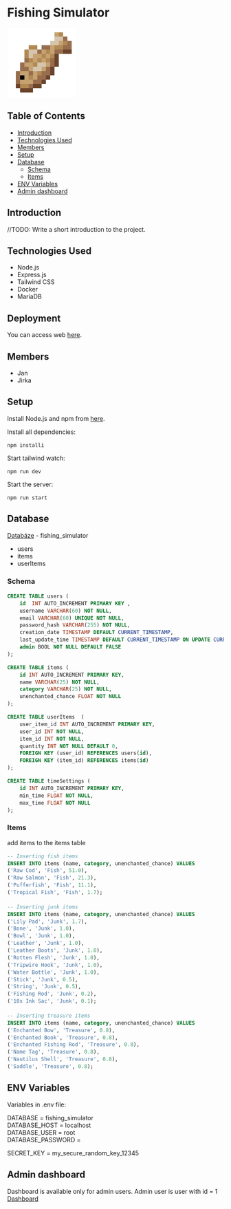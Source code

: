 # Fishing Simulator

![Raw Cod](/public/images/Raw_Cod.png)

## Table of Contents

- [Introduction](#introduction)
- [Technologies Used](#technologies-used)
- [Members](#members)
- [Setup](#setup)
- [Database](#database)
  - [Schema](#schema)
  - [Items](#items)
- [ENV Variables](#env-variables)
- [Admin dashboard](#admin-dashboard)

## Introduction

//TODO: Write a short introduction to the project.

## Technologies Used

- Node.js
- Express.js
- Tailwind CSS
- Docker
- MariaDB

## Deployment

You can access web [here](https://fishing.honza.space).

## Members

- Jan
- Jirka

## Setup

Install Node.js and npm from [here](https://nodejs.org/en).

Install all dependencies:

```
npm installi
```

Start tailwind watch:

```
npm run dev
```

Start the server:

```
npm run start
```

## Database

[Databáze](http://localhost/phpmyadmin/index.php?route=/database/structure&db=fishing_simulator) -
fishing_simulator

- users
- items
- userItems

### Schema

```sql
CREATE TABLE users (
    id  INT AUTO_INCREMENT PRIMARY KEY ,
    username VARCHAR(60) NOT NULL,
    email VARCHAR(60) UNIQUE NOT NULL,
    password_hash VARCHAR(255) NOT NULL,
    creation_date TIMESTAMP DEFAULT CURRENT_TIMESTAMP,
    last_update_time TIMESTAMP DEFAULT CURRENT_TIMESTAMP ON UPDATE CURRENT_TIMESTAMP,
    admin BOOL NOT NULL DEFAULT FALSE
);
```

```sql
CREATE TABLE items (
    id INT AUTO_INCREMENT PRIMARY KEY,
    name VARCHAR(25) NOT NULL,
    category VARCHAR(25) NOT NULL,
    unenchanted_chance FLOAT NOT NULL
);
```

```sql
CREATE TABLE userItems  (
    user_item_id INT AUTO_INCREMENT PRIMARY KEY,
    user_id INT NOT NULL,
    item_id INT NOT NULL,
    quantity INT NOT NULL DEFAULT 0,
    FOREIGN KEY (user_id) REFERENCES users(id),
    FOREIGN KEY (item_id) REFERENCES items(id)
);
```

```sql
CREATE TABLE timeSettings (
    id INT AUTO_INCREMENT PRIMARY KEY,
    min_time FLOAT NOT NULL,
    max_time FLOAT NOT NULL
);
```

### Items

add items to the items table

```sql
-- Inserting fish items
INSERT INTO items (name, category, unenchanted_chance) VALUES
('Raw Cod', 'Fish', 51.0),
('Raw Salmon', 'Fish', 21.3),
('Pufferfish', 'Fish', 11.1),
('Tropical Fish', 'Fish', 1.7);

-- Inserting junk items
INSERT INTO items (name, category, unenchanted_chance) VALUES
('Lily Pad', 'Junk', 1.7),
('Bone', 'Junk', 1.0),
('Bowl', 'Junk', 1.0),
('Leather', 'Junk', 1.0),
('Leather Boots', 'Junk', 1.0),
('Rotten Flesh', 'Junk', 1.0),
('Tripwire Hook', 'Junk', 1.0),
('Water Bottle', 'Junk', 1.0),
('Stick', 'Junk', 0.5),
('String', 'Junk', 0.5),
('Fishing Rod', 'Junk', 0.2),
('10x Ink Sac', 'Junk', 0.1);

-- Inserting treasure items
INSERT INTO items (name, category, unenchanted_chance) VALUES
('Enchanted Bow', 'Treasure', 0.8),
('Enchanted Book', 'Treasure', 0.8),
('Enchanted Fishing Rod', 'Treasure', 0.8),
('Name Tag', 'Treasure', 0.8),
('Nautilus Shell', 'Treasure', 0.8),
('Saddle', 'Treasure', 0.8);
```

## ENV Variables

Variables in .env file:<br>

DATABASE = fishing_simulator
<br>DATABASE_HOST = localhost
<br>DATABASE_USER = root
<br>DATABASE_PASSWORD =

SECRET_KEY = my_secure_random_key_12345

## Admin dashboard

Dashboard is available only for admin users.
Admin user is user with id = 1
[Dashboard](http://localhost:3000/dashboard)
